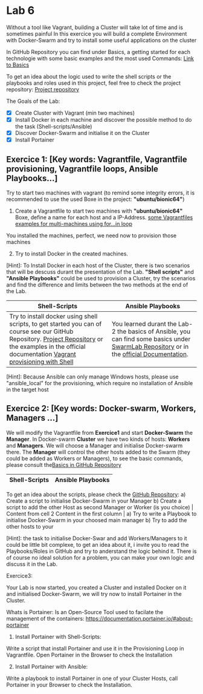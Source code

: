 # Lab 6

Without a tool like Vagrant, building a Cluster will take lot of time and is sometimes painful
In this exercice you will build a complete Environment with Docker-Swarm and try to install some useful applications on the cluster

In GitHub Repository you can find under Basics, a getting started for each technologie with some basic examples and the most used Commands:
[Link to Basics](https://github.com/jennerwein/swarmlab/tree/master/basics)

To get an idea about the logic used to write the shell scripts or the playbooks and roles used in this project, feel free to check the project repository: 
[Project repository](https://github.com/jennerwein/swarmlab)

The Goals of the Lab:

- [x] Create Cluster with Vagrant (min two machines)
- [x] Install Docker in each machine and discover the possible method to do the task (Shell-scripts/Ansible)
- [x] Discover Docker-Swarm and initialise it on the Cluster 
- [x] Install Portainer

## Exercice 1: [Key words: Vagrantfile, Vagrantfile provisioning, Vagrantfile loops, Ansible Playbooks...]

Try to start two machines with vagrant (to remind some integrity errors, it is recommended to use the used Boxe in the project: **"ubuntu/bionic64"**)

1. Create a Vagrantfile to start two machines with **"ubuntu/bionic64"** Boxe, define a name for each host and a IP-Address.
[some Vagrantfiles examples for multi-machines using for...in loop](https://www.vagrantup.com/docs/vagrantfile/tips)

You installed the machines, perfect, we need now to provision those machines

2. Try to install Docker in the created machines. 

[Hint]: To Install Docker in each host of the Cluster, there is two scenarios that  will be descuss durant the presentation of the Lab. **"Shell scripts"** and **"Ansible Playbooks"** could be used to provision a Cluster, try the scenarios and find the difference and limits between the two methods at the end of the Lab.


Shell-Scripts | Ansible Playbooks
------------ | -------------
Try to install docker using shell scripts, to get started you can of course see our GitHub Repository. [Project Repository](https://github.com/jennerwein/swarmlab/tree/master/swarm_shell_prov) or the examples in the official documentation [Vagrant provisioning with Shell](https://www.vagrantup.com/docs/provisioning/shell) | You learned durant the Lab-2 the basics of Ansible, you can find some basics under [SwarmLab Repository](https://github.com/jennerwein/swarmlab/tree/master/basics) or in the [official Documentation](https://docs.ansible.com/ansible/latest/user_guide/intro_getting_started.html).
[Hint]: Because Ansible can only manage Windows hosts, please use "ansible_local" for the provisioning, which require no installation of Ansible in the target host
 
## Exercice 2: [Key words: Docker-swarm, Workers, Managers ...]

We will modify the Vagrantfile from **Exercice1** and start **Docker-Swarm** the **Manager**.
In Docker-swarm **Cluster** we have two kinds of hosts: **Workers** and **Managers**. We will choose a Manager and initialise Docker-swarm there.
The **Manager** will control the other hosts added to the Swarm (they could 
be added as Workers or Managers), to see the basic commands, please consult the[Basics in GitHub Repository](https://github.com/jennerwein/swarmlab/tree/master/basics)


Shell-Scripts | Ansible Playbooks
------------ | -------------
To get an idea about the scripts, please check the [GitHub Repository](https://github.com/jennerwein/swarmlab/tree/master/swarm_shell_prov/provision): 
			a) Create a script to initialise Docker-Swarm in your Manager 
			b) Create a script to add the other Host as second Manager or Worker (is you choice) | Content from cell 2
Content in the first column | a) Try to write a Playbook to initialise Docker-Swarm in your choosed main manager
			b) Try to add the other hosts to your 
 

  [Hint]: the task to initialise Docker-Swar and add Workers/Managers to it could be little bit complexe, to get an idea about it, i invite you to read the Playbooks/Roles in GitHub and try to anderstand the logic behind it. 
There is of course no ideal solution for a problem, you can make your own logic and discuss it in the Lab.




Exercice3:   

Your Lab is now started, you created a Cluster and installed Docker on it and initialised Docker-Swarm, we will try now to install Portainer in the Cluster.

Whats is Portainer: Is an Open-Source Tool used to facilate the management of the containers: https://documentation.portainer.io/#about-portainer

1) Install Portainer with Shell-Scripts:

Write a script that install Portainer and use it in the Provisioning Loop in Vagrantfile. Open Portainer in the Browser to check the Installation 

2) Install Portainer with Ansible:

Write a playbook to install Portainer in one of your Cluster Hosts, call Portainer in your Browser to check the Installation.